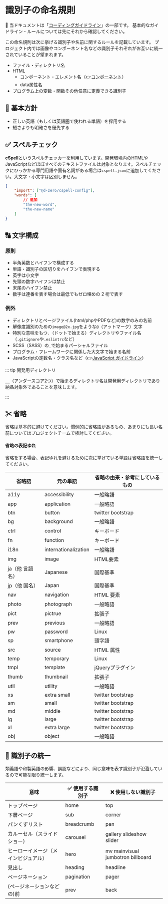 # 識別子の命名規則

🔰 当ドキュメントは「[コーディングガイドライン](./index.md)」の一部です。
基本的なガイドライン・ルールについては先にそれから確認してください。

この命名規則は次に挙げる識別子や名前に関するルールを記載しています。
プロジェクト内では画像やコンポーネント名などの識別子それぞれがお互いに統一されていることが望まれます。

- ファイル・ディレクトリ名
- HTML
  - コンポーネント・エレメント名（👉[コンポーネント](./html.md#component)）
  - data属性名
- プログラム上の変数・関数その他任意に定義できる識別子

## 🌱 基本方針

- 正しい英語（もしくは英語圏で使われる単語）を採用する
- 短さよりも明確さを優先する

## ✅ スペルチェック

**cSpell**というスペルチェッカーを利用しています。開発環境内のHTMLやJavaScriptなどほぼすべてのテキストファイルは対象となります。スペルチェックにひっかかる専門用語や固有名詞がある場合は`cspell.json`に追加してください。大文字・小文字は区別しません。

```json
{
	"import": ["@d-zero/cspell-config"],
	"words": [
		// 追加
		"the-new-word",
		"the-new-name"
	]
}
```

## 🔠 文字構成

### 原則

- 半角英数とハイフンで構成する
- 単語・識別子の区切りをハイフンで表現する
- 英字は小文字
- 先頭の数字ハイフンは禁止
- 末尾のハイフン禁止
- 数字は連番を表す場合は最低でもゼロ埋めの 2 桁で表す

### 例外

- ディレクトリとページファイル(html/phpやPDFなど)の数字のみの名前
- 解像度識別のための`image@2x.jpg`をような`@`（アットマーク）文字
- 特別な意味をもつ`.`（ドットで始まる）ディレクトリやファイル名（`.gitignore`や`.eslintrc`など）
- SCSS（SASS）の`_`で始まるパーシャルファイル
- プログラム・フレームワークに関係した大文字で始まる名前
- JavaScriptの定数名・クラス名など（👉[JavaScript ガイドライン](./js.md#component)）

::: tip 開発用ディレクトリ

`__`（アンダースコア2つ）で始まるディレクトリ名は開発用ディレクトリであり納品対象外であることを意味します。

:::

## ✂ 省略

省略は基本的に避けてください。慣例的に省略語があるもの、あまりにも長い名前についてはプロジェクトチームで検討してください。

#### 省略の表記ゆれ

省略をする場合、表記ゆれを避けるために次に挙げている単語は省略語を統一してください。

| 省略語          | 元の単語             | 省略の由来・参考にしているもの |
| --------------- | -------------------- | ------------------------------ |
| a11y            | accessibility        | 一般略語                       |
| app             | application          | 一般略語                       |
| btn             | button               | twitter bootstrap              |
| bg              | background           | 一般略語                       |
| ctrl            | control              | キーボード                     |
| fn              | function             | キーボード                     |
| i18n            | internationalization | 一般略語                       |
| img             | image                | HTML要素                       |
| ja（他 言語名） | Japanese             | 国際基準                       |
| jp（他 国名）   | Japan                | 国際基準                       |
| nav             | navigation           | HTML 要素                      |
| photo           | photograph           | 一般略語                       |
| pict            | pictrue              | 拡張子                         |
| prev            | previous             | 一般略語                       |
| pw              | password             | Linux                          |
| sp              | smartphone           | 頭字語                         |
| src             | source               | HTML 属性                      |
| temp            | temporary            | Linux                          |
| tmpl            | template             | jQueryプラグイン               |
| thumb           | thumbnail            | 拡張子                         |
| util            | utility              | 一般略語                       |
| xs              | extra small          | twitter bootstrap              |
| sm              | small                | twitter bootstrap              |
| md              | middle               | twitter bootstrap              |
| lg              | large                | twitter bootstrap              |
| xl              | extra large          | twitter bootstrap              |
| obj             | object               | 一般略語                       |

## 📓 識別子の統一

類義語や和製英語の影響、誤認などにより、同じ意味を表す識別子が氾濫しているので可能な限り統一します。

| 意味                                 | ✅ 使用する識別子 | ❌ 使用しない識別子               |
| ------------------------------------ | ----------------- | --------------------------------- |
| トップページ                         | home              | top                               |
| 下層ページ                           | sub               | corner                            |
| パンくずリスト                       | breadcrumb        | pan                               |
| カルーセル（スライドショー）         | carousel          | gallery slideshow slider          |
| ヒーローイメージ（メインビジュアル） | hero              | mv mainvisual jumbotron billboard |
| 見出し                               | heading           | headline                          |
| ページネーション                     | pagination        | pager                             |
| (ページネーションなどの)前           | prev              | back                              |
